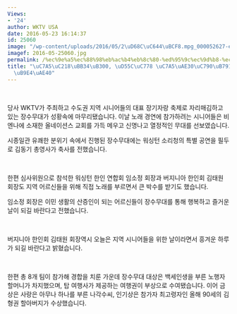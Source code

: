```yaml
---
Views:
- '24'
author: WKTV USA
date: 2016-05-23 16:14:37
id: 25060
image: "/wp-content/uploads/2016/05/2\uD68C\uC644\uBCF8.mpg_000052627-e1464550316687.jpg"
imagef: 2016-05-25060.jpg
permalink: /%ec%9e%a5%ec%88%98%eb%ac%b4%eb%8c%80-%ed%95%9c%ec%9d%b8-%ec%9e%a5%ea%b8%b0%ec%9e%90%eb%9e%91-%ec%9e%90%eb%a6%ac%eb%a7%a4%ea%b9%80/
title: "\uC7A5\uC218\uBB34\uB300, \uD55C\uC778 \uC7A5\uAE30\uC790\uB791 \uC790\uB9AC\
  \uB9E4\uAE40"
---
```


&nbsp;

당사 WKTV가 주최하고 수도권 지역 시니어들의 대표 장기자랑 축제로 자리매김하고 있는 장수무대가 성황속에 마무리됐습니다. 이날 노래 경연에 참가하려는 시니어들은 비엔나에 소재한 올네이션스 교회를 가득 메우고 신명나고 열정적인 무대를 선보였습니다.

시종일관 유쾌한 분위기 속에서 진행된 장수무대에는 워싱턴 소리청의 특별 공연을 필두로 김동기 총영사가 축사를 전했습니다.

&nbsp;

한편 심사위원으로 참석한 워싱턴 한인 연합회 임소정 회장과 버지니아 한인회 김태원 회장도 지역 어르신들을 위해 직접 노래를 부르면서 큰 박수를 받기도 했습니다.

임소정 회장은 이민 생활의 산증인이 되는 어르신들이 장수무대를 통해 행복하고 즐거운 날이 되길 바란다고 전했습니다.

&nbsp;

버지니아 한인회 김태원 회장역시 오늘은 지역 시니어들을 위한 날이라면서 흥겨운 하루가 되길 바란다고 밝혔습니다.

&nbsp;

한편 총 8개 팀이 참가해 경합을 치룬 가운데 장수무대 대상은 백세인생을 부른 노행자 할머니가 차지했으며, 탑 여행사가 제공하는 여행권이 부상으로 수여됐습니다. 이어 금상은 사랑은 아무나 하나를 부른 나각수씨, 인기상은 참가자 최고령자인 올해 90세의 김형권 할아버지가 수상했습니다.

&nbsp;